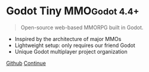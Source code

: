 <!-- markdownlint-disable first-line-h1 -->

<!--![logo](_media/icon.svg)-->

# Godot Tiny MMO<small>Godot 4.4+</small>
> Open-source web-based MMORPG built in Godot.  


- Inspired by the architecture of major MMOs
- Lightweight setup: only requires our friend Godot
- Unique Godot multiplayer project organization

[Github](https://github.com/SlayHorizon/godot-tiny-mmo)
[Continue](#godot-tiny-mmo)

<!--![color]( #3c6bb5)-->
<!--![color](linear-gradient(to left bottom, #b3ffc8 0%, #eeffb3 100%))-->
